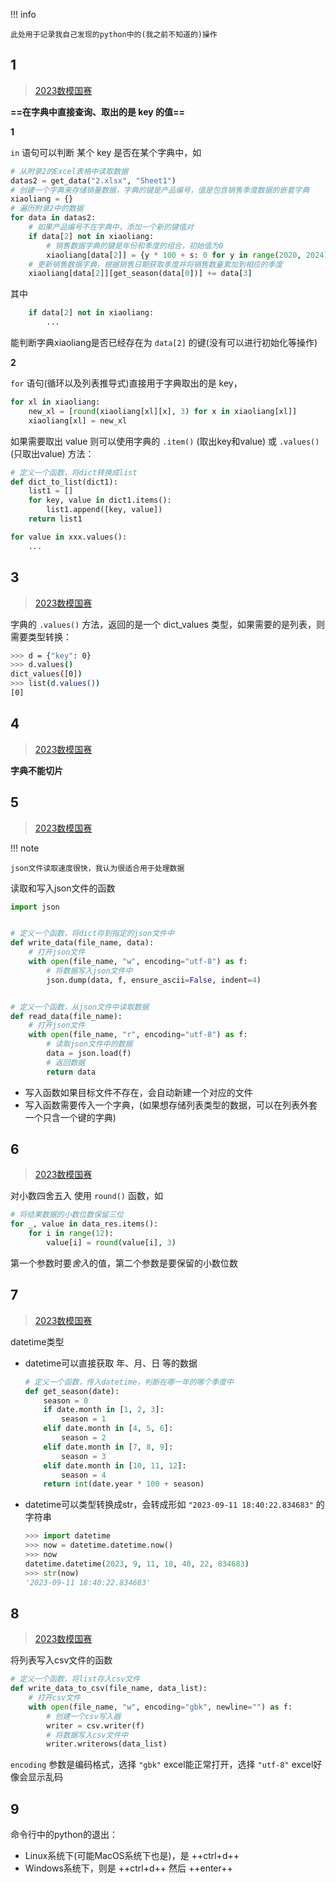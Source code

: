 !!! info

    此处用于记录我自己发现的python中的(我之前不知道的)操作

## 1

>   [2023数模国赛](https://ronaldln.github.io/MyPamphlet-Blog/2023/09/08/2023/)

**==在字典中直接查询、取出的是 key 的值==**

**1**

`in` 语句可以判断 某个 key 是否在某个字典中，如

```python
# 从附录2的Excel表格中读取数据
datas2 = get_data("2.xlsx", "Sheet1")
# 创建一个字典来存储销量数据，字典的键是产品编号，值是包含销售季度数据的嵌套字典
xiaoliang = {}
# 遍历附录2中的数据
for data in datas2:
    # 如果产品编号不在字典中，添加一个新的键值对
    if data[2] not in xiaoliang:
        # 销售数据字典的键是年份和季度的组合，初始值为0
        xiaoliang[data[2]] = {y * 100 + s: 0 for y in range(2020, 2024) for s in range(1, 5)}
    # 更新销售数据字典，根据销售日期获取季度并将销售数量累加到相应的季度
    xiaoliang[data[2]][get_season(data[0])] += data[3]
```

其中

```python
    if data[2] not in xiaoliang:
        ...
```

能判断字典xiaoliang是否已经存在为 `data[2]` 的键(没有可以进行初始化等操作)

**2**

`for` 语句(循环以及列表推导式)直接用于字典取出的是 key，

```python
for xl in xiaoliang:
    new_xl = [round(xiaoliang[xl][x], 3) for x in xiaoliang[xl]]
    xiaoliang[xl] = new_xl
```

如果需要取出 value 则可以使用字典的 `.item()` (取出key和value) 或 `.values()` (只取出value) 方法：

```python
# 定义一个函数，将dict转换成list
def dict_to_list(dict1):
    list1 = []
    for key, value in dict1.items():
        list1.append([key, value])
    return list1
```

```python
for value in xxx.values():
    ...
```

## 3

>   [2023数模国赛](https://ronaldln.github.io/MyPamphlet-Blog/2023/09/08/2023/)

字典的 `.values()` 方法，返回的是一个 dict_values 类型，如果需要的是列表，则需要类型转换：

```bash
>>> d = {"key": 0}
>>> d.values()
dict_values([0])
>>> list(d.values())
[0]
```

## 4

>   [2023数模国赛](https://ronaldln.github.io/MyPamphlet-Blog/2023/09/08/2023/)

**字典不能切片**

## 5

>   [2023数模国赛](https://ronaldln.github.io/MyPamphlet-Blog/2023/09/08/2023/)

!!! note

    json文件读取速度很快，我认为很适合用于处理数据

读取和写入json文件的函数

```python
import json


# 定义一个函数，将dict存到指定的json文件中
def write_data(file_name, data):
    # 打开json文件
    with open(file_name, "w", encoding="utf-8") as f:
        # 将数据写入json文件中
        json.dump(data, f, ensure_ascii=False, indent=4)


# 定义一个函数，从json文件中读取数据
def read_data(file_name):
    # 打开json文件
    with open(file_name, "r", encoding="utf-8") as f:
        # 读取json文件中的数据
        data = json.load(f)
        # 返回数据
        return data
```

-   写入函数如果目标文件不存在，会自动新建一个对应的文件
-   写入函数需要传入一个字典，(如果想存储列表类型的数据，可以在列表外套一个只含一个键的字典)

## 6

>   [2023数模国赛](https://ronaldln.github.io/MyPamphlet-Blog/2023/09/08/2023/)

对小数四舍五入 使用 `round()` 函数，如

```python
# 将结果数据的小数位数保留三位
for _, value in data_res.items():
    for i in range(12):
        value[i] = round(value[i], 3)
```

第一个参数时要*舍入*的值，第二个参数是要保留的小数位数

## 7

>   [2023数模国赛](https://ronaldln.github.io/MyPamphlet-Blog/2023/09/08/2023/)

datetime类型

-   datetime可以直接获取 年、月、日 等的数据

    ```python
    # 定义一个函数，传入datetime，判断在哪一年的哪个季度中
    def get_season(date):
        season = 0
        if date.month in [1, 2, 3]:
            season = 1
        elif date.month in [4, 5, 6]:
            season = 2
        elif date.month in [7, 8, 9]:
            season = 3
        elif date.month in [10, 11, 12]:
            season = 4
        return int(date.year * 100 + season)
    ```

-   datetime可以类型转换成str，会转成形如 `"2023-09-11 18:40:22.834683"` 的字符串

    ```python
    >>> import datetime
    >>> now = datetime.datetime.now()
    >>> now
    datetime.datetime(2023, 9, 11, 18, 40, 22, 834683)
    >>> str(now)
    '2023-09-11 18:40:22.834683'
    ```

## 8

>   [2023数模国赛](https://ronaldln.github.io/MyPamphlet-Blog/2023/09/08/2023/)

将列表写入csv文件的函数

```python
# 定义一个函数，将list存入csv文件
def write_data_to_csv(file_name, data_list):
    # 打开csv文件
    with open(file_name, "w", encoding="gbk", newline="") as f:
        # 创建一个csv写入器
        writer = csv.writer(f)
        # 将数据写入csv文件中
        writer.writerows(data_list)
```

`encoding` 参数是编码格式，选择 `"gbk"` excel能正常打开，选择 `"utf-8"` excel好像会显示乱码

## 9

命令行中的python的退出：

- Linux系统下(可能MacOS系统下也是)，是 ++ctrl+d++
- Windows系统下，则是 ++ctrl+d++ 然后 ++enter++

